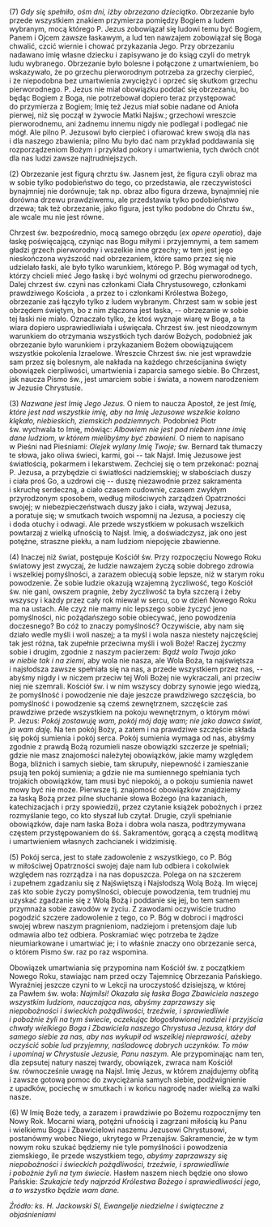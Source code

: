 
\(7\) *Gdy się spełniło, ośm dni, iżby obrzezano dzieciątko*. Obrzezanie
było przede wszystkiem znakiem przymierza pomiędzy Bogiem a ludem
wybranym, mocą którego P. Jezus zobowiązał się ludowi temu być Bogiem,
Panem i Ojcem zawsze łaskawym, a lud ten nawzajem zobowiązał się Boga
chwalić, czcić wiernie i chować przykazania Jego. Przy obrzezaniu
nadawano imię własne dziecku i zapisywano je do ksiąg czyli do metryk
ludu wybranego. Obrzezanie było bolesne i połączone z umartwieniem, bo
wskazywało, że po grzechu pierworodnym potrzeba za grzechy cierpieć,
i że niepodobna bez umartwienia zwyciężyć i oprzeć się skutkom grzechu
pierworodnego. P. Jezus nie miał obowiązku poddać się obrzezaniu, bo
będąc Bogiem z Boga, nie potrzebował dopiero teraz przystępować
do przymierza z Bogiem; Imię też Jezus miał sobie nadane od Anioła
pierwej, niż się począł w żywocie Matki Najśw.; grzechowi wreszcie
pierworodnemu, ani żadnemu innemu nigdy nie podlegał i podlegać nie
mógł. Ale pilno P. Jezusowi było cierpieć i ofiarować krew swoją dla nas
i dla naszego zbawienia; pilno Mu było dać nam przykład poddawania się
rozporządzeniom Bożym i przykład pokory i umartwienia, tych dwóch cnót
dla nas ludzi zawsze najtrudniejszych.

\(2\) Obrzezanie jest figurą chrztu św. Jasnem jest, że figura czyli
obraz ma w sobie tylko podobieństwo do tego, co przedstawia,
ale rzeczywistości bynajmniej nie dorównuje; tak np. obraz albo figura
drzewa, bynajmniej nie dorówna drzewu prawdziwemu, ale przedstawia tylko
podobieństwo drzewa; tak też obrzezanie, jako figura, jest tylko podobne
do Chrztu św., ale wcale mu nie jest równe.

Chrzest św. bezpośrednio, mocą samego obrzędu (*ex opere operatio*),
daje łaskę poświęcającą, czyniąc nas Bogu miłymi i przyjemnymi, a tem
samem gładzi grzech pierworodny i wszelkie inne grzechy; w tem jest jego
nieskończona wyższość nad obrzezaniem, które samo przez się nie
udzielało łaski, ale było tylko warunkiem, którego P. Bóg wymagał
od tych, którzy chcieli mieć Jego łaskę i być wolnymi od grzechu
pierworodnego. Dalej chrzest św. czyni nas członkami Ciała
Chrystusowego, członkami prawdziwego Kościoła , a przez to i członkami
Królestwa Bożego, obrzezanie zaś łączyło tylko z ludem wybranym. Chrzest
sam w sobie jest obrzędem świętym, bo z nim złączona jest łaska, --
obrzezanie w sobie tej łaski nie miało. Oznaczało tylko, że ktoś wyznaje
wiarę w Boga, a ta wiara dopiero usprawiedliwiała i uświęcała. Chrzest
św. jest nieodzownym warunkiem do otrzymania wszystkich tych darów
Bożych, podobnież jak obrzezanie było warunkiem i przykazaniem Bożem
obowiązującem wszystkie pokolenia Izraelowe. Wreszcie Chrzest św. nie
jest wprawdzie sam przez się bolesnym, ale nakłada na każdego
chrześcijanina święty obowiązek cierpliwości, umartwienia i zaparcia
samego siebie. Bo Chrzest, jak naucza Pismo św., jest umarciem sobie
i świata, a nowem narodzeniem w Jezusie Chrystusie.

\(3\) *Nazwane jest Imię Jego Jezus.* O niem to naucza Apostoł, że jest
*Imię, które jest nad wszystkie imię, aby na Imię Jezusowe wszelkie
kolano klękało, niebieskich, ziemskich podziemnych.* Podobnież Piotr
św. wychwala to Imię, mówiąc: *Albowiem nie jest pod niebem inne imię
dane ludziom, w którem mielibyśmy być zbawieni.* O niem to napisano
w Pieśni nad Pieśniami: *Olejek wylany Imię Twoje;* św. Bernard tak
tłumaczy te słowa, jako oliwa świeci, karmi, goi -- tak Najsł. Imię
Jezusowe jest światłością, pokarmem i lekarstwem. Zechciej się o tem
przekonać: poznaj P. Jezusa, a przybędzie ci światłości nadziemskiej;
w słabościach duszy i ciała proś Go, a uzdrowi cię -- duszę niezawodnie
przez sakramenta i skruchę serdeczną, a ciało czasem cudownie, czasem
zwykłym przyrodzonym sposobem, według miłościwych zarządzeń Opatrzności
swojej; w niebezpieczeństwach duszy jako i ciała, wzywaj Jezusa,
a poratuje się; w smutkach twoich wspomnij na Jezusa, a pocieszy cię
i doda otuchy i odwagi. Ale przede wszystkiem w pokusach wszelkich
powtarzaj z wielką ufnością to Najsł. Imię, a doświadczysz, jak ono jest
potężne, straszne piekłu, a nam ludziom niepojęcie zbawienne.

\(4\) Inaczej niż świat, postępuje Kościół św. Przy rozpoczęciu Nowego
Roku światowy jest zwyczaj, że ludzie nawzajem życzą sobie dobrego
zdrowia i wszelkiej pomyślności, a zarazem obiecują sobie lepsze, niż
w starym roku powodzenie. Że sobie ludzie okazują wzajemną życzliwość,
tego Kościół św. nie gani, owszem pragnie, żeby życzliwość ta była
szczerą i żeby wszyscy i każdy przez cały rok miewał w sercu, co w dzień
Nowego Roku ma na ustach. Ale czyż nie mamy nic lepszego sobie życzyć
jeno pomyślności, nic pożądańszego sobie obiecywać, jeno powodzenia
doczesnego? Bo cóż to znaczy pomyślność? Oczywiście, aby nam się działo
wedle myśli i woli naszej; a ta myśl i wola nasza niestety najczęściej
tak jest różna, tak zupełnie przeciwna myśli i woli Boże! Raczej życzmy
sobie i drugim, zgodnie z naszym pacierzem: *Bądź wola Twoja jako
w niebie tak i na ziemi*, aby wola nie nasza, ale Wola Boża, ta
najświętsza i najsłodsza zawsze spełniała się na nas, a przede
wszystkiem przez nas, -- abyśmy nigdy i w niczem przeciw tej Woli Bożej
nie wykraczali, ani przeciw niej nie szemrali. Kościół św. i w nim
wszyscy dobrzy synowie jego wiedzą, że pomyślność i powodzenie nie daje
jeszcze prawdziwego szczęścia, bo pomyślność i powodzenie są czemś
zewnętrznem, szczęście zaś prawdziwe przede wszystkiem na pokoju
wewnętrznym, o którym mówi P. Jezus: *Pokój zostawuję wam, pokój
mój daję wam; nie jako dawca świat, ja wam daję.* Na ten pokój Boży,
a zatem i na prawdziwe szczęście składa się pokój sumienia i pokój
serca. Pokój sumienia wymaga od nas, abyśmy zgodnie z prawdą Bożą
rozumieli nasze obowiązki szczerze je spełniali; gdzie nie masz
znajomości należytej obowiązków, jakie mamy względem Boga, bliźnich
i samych siebie, tam skrupuły, niepewność i zamieszanie psują ten pokój
sumienia; a gdzie nie ma sumiennego spełniania tych trojakich
obowiązków, tam musi być niepokój, a o pokoju sumienia nawet mowy być
nie może. Pierwsze tj. znajomość obowiązków znajdziemy za łaską Bożą
przez pilne słuchanie słowa Bożego (na kazaniach, katechizacjach i przy
spowiedzi), przez czytanie książek pobożnych i przez rozmyślanie tego,
co kto słyszał lub czytał. Drugie, czyli spełnianie obowiązków, daje nam
łaska Boża i dobra wola nasza, podtrzymywana częstem przystępowaniem
do śś. Sakramentów, gorącą a częstą modlitwą i umartwieniem własnych
zachcianek i widzimisię.

\(5\) Pokój serca, jest to stałe zadowolenie z wszystkiego, co P. Bóg
w miłościwej Opatrzności swojej daje nam lub odbiera i cokolwiek
względem nas rozrządza i na nas dopuszcza. Polega on na szczerem
i zupełnem zgadzaniu się z Najświętszą i Najsłodszą Wolą Bożą. Im więcej
zaś kto sobie życzy pomyślności, obiecuje powodzenia, tem trudniej mu
uzyskać zgadzanie się z Wolą Bożą i poddanie się jej, bo tem samem
przymnaża sobie zawodów w życiu. Z zawodami oczywiście trudno pogodzić
szczere zadowolenie z tego, co P. Bóg w dobroci i mądrości swojej wbrew
naszym pragnieniom, nadziejom i pretensjom daje lub odmawia albo też
odbiera. Poskramiać więc potrzeba te żądze nieumiarkowane i umartwiać
je; i to właśnie znaczy ono obrzezanie serca, o którem Pismo św. raz
po raz wspomina.

Obowiązek umartwiania się przypomina nam Kościół św. z początkiem Nowego
Roku, stawiając nam przed oczy Tajemnicę Obrzezania Pańskiego. Wyraźniej
jeszcze czyni to w Lekcji na uroczystość dzisiejszą, w której za Pawłem
św. woła: *Najmilsi! Okazała się łaska Boga Zbawiciela naszego wszystkim
ludziom, nauczająca nas, abyśmy zaprzawszy się niepobożności i świeckich
pożądliwości, trzeźwie, i sprawiedliwie i pobożnie żyli na tym świecie,
oczekując błogosławionej nadziei i przyjścia chwały wielkiego Boga
i Zbawiciela naszego Chrystusa Jezusa, który dał samego siebie za nas,
aby nas wykupił od wszelkiej nieprawości, ażeby oczyścić sobie lud
przyjemny, naśladowcę dobrych uczynków. To mów i upominaj w Chrystusie
Jezusie, Panu naszym.* Ale przypominając nam ten, dla zepsutej natury
naszej twardy, obowiązek, zwraca nam Kościół św. równocześnie uwagę
na Najsł. Imię Jezus, w którem znajdujemy obfitą i zawsze gotową pomoc
do zwyciężania samych siebie, podźwignienie z upadków, pociechę
w smutkach i w końcu nagrodę nader wielką za walki nasze.

\(6\) W Imię Boże tedy, a zarazem i prawdziwie po Bożemu rozpocznijmy
ten Nowy Rok. Mocarni wiarą, potężni ufnością i zagrzani miłością ku
Panu i wielkiemu Bogu i Zbawicielowi naszemu Jezusowi Chrystusowi,
postanówmy wobec Niego, ukrytego w Przenajśw. Sakramencie, że w tym
nowym roku szukać będziemy nie tyle pomyślności i powodzenia ziemskiego,
ile przede wszystkiem tego, *abyśmy zaprzawszy się niepobożności
i świeckich pożądliwości, trzeźwie, i sprawiedliwie i pobożnie żyli
na tym świecie.* Hasłem naszem niech będzie ono słowo Pańskie:
*Szukajcie tedy najprzód Królestwa Bożego i sprawiedliwości jego, a to
wszystko będzie wam dane.*

*Źródło: ks. H. Jackowski SI, Ewangelje niedzielne i świąteczne z objaśnieniami*
